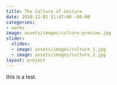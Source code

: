 ```yaml
---
title: The Culture of Gesture
date: 2018-12-01 11:47:00 -06:00
categories:
- works
image: assets/images/culture-preview.jpg
slider:
  slides:
  - image: assets/images/culture_1.jpg
  - image: assets/images/culture_2.jpg
layout: project
---
```


this is a test.
